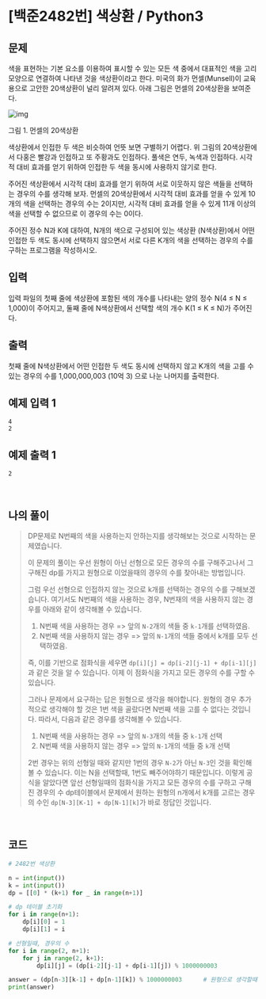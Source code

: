 # [백준2482번] 색상환 / Python3

## 문제

색을 표현하는 기본 요소를 이용하여 표시할 수 있는 모든 색 중에서 대표적인 색을 고리 모양으로 연결하여 나타낸 것을 색상환이라고 한다. 미국의 화가 먼셀(Munsell)이 교육용으로 고안한 20색상환이 널리 알려져 있다. 아래 그림은 먼셀의 20색상환을 보여준다.

![img](https://www.acmicpc.net/upload/images/col.png)

그림 1. 먼셀의 20색상환

색상환에서 인접한 두 색은 비슷하여 언뜻 보면 구별하기 어렵다. 위 그림의 20색상환에서 다홍은 빨강과 인접하고 또 주황과도 인접하다. 풀색은 연두, 녹색과 인접하다. 시각적 대비 효과를 얻기 위하여 인접한 두 색을 동시에 사용하지 않기로 한다.

주어진 색상환에서 시각적 대비 효과를 얻기 위하여 서로 이웃하지 않은 색들을 선택하는 경우의 수를 생각해 보자.  먼셀의 20색상환에서 시각적 대비 효과를 얻을 수 있게 10개의 색을 선택하는 경우의 수는 2이지만, 시각적 대비 효과를 얻을 수 있게 11개 이상의 색을 선택할 수 없으므로 이 경우의 수는 0이다.

주어진 정수 N과 K에 대하여, N개의 색으로 구성되어 있는 색상환 (N색상환)에서 어떤 인접한 두 색도 동시에 선택하지 않으면서 서로 다른 K개의 색을 선택하는 경우의 수를 구하는 프로그램을 작성하시오.

## 입력

입력 파일의 첫째 줄에 색상환에 포함된 색의 개수를 나타내는 양의 정수 N(4 ≤ N ≤ 1,000)이 주어지고, 둘째 줄에 N색상환에서 선택할 색의 개수 K(1 ≤ K ≤ N)가 주어진다. 

## 출력

첫째 줄에 N색상환에서 어떤 인접한 두 색도 동시에 선택하지 않고 K개의 색을 고를 수 있는 경우의 수를 1,000,000,003 (10억 3) 으로 나눈 나머지를 출력한다.

## 예제 입력 1

```
4
2
```

## 예제 출력 1

```
2
```

<br>

## 나의 풀이

> DP문제로 N번째의 색을 사용하는지 안하는지를 생각해보는 것으로 시작하는 문제였습니다.
>
> 이 문제의 풀이는 우선 원형이 아닌 선형으로 모든 경우의 수를 구해주고나서 그 구해진 dp를 가지고 원형으로 이었을때의 경우의 수를 찾아내는 방법입니다.
>
> 그럼 우선 선형으로 인접하지 않는 것으로 k개를 선택하는 경우의 수를 구해보겠습니다. 여기서도 N번째의 색을 사용하는 경우, N번재의 색을 사용하지 않는 경우를 아래와 같이 생각해볼 수 있습니다.
>
> 1. N번째 색을 사용하는 경우 => 앞의 `N-2`개의 색들 중 `k-1`개를 선택하였음.
> 2. N번째 색을 사용하지 않는 경우 => 앞의 `N-1`개의 색들 중에서 k개를 모두 선택하였음.
>
> 즉, 이를 기반으로 점화식을 세우면 `dp[i][j] = dp[i-2][j-1] + dp[i-1][j] `과 같은 것을 알 수 있습니다. 이제 이 점화식을 가지고 모든 경우의 수를 구할 수 있습니다.
>
> 그러나 문제에서 요구하는 답은 원형으로 생각을 해야합니다. 원형의 경우 추가적으로 생각해야 할 것은 1번 색을 골랐다면 N번째 색을 고를 수 없다는 것입니다. 따라서, 다음과 같은 경우를 생각해볼 수 있습니다.
>
> 1. N번째 색을 사용하는 경우 => 앞의 `N-3`개의 색들 중 `k-1`개 선택
> 2. N번째 색을 사용하지 않는 경우 => 앞의 `N-1`개의 색들 중 `k`개 선택
>
> 2번 경우는 위의 선형일 때와 같지만 1번의 경우 `N-2`가 아닌 `N-3`인 것을 확인해 볼 수 있습니다. 이는 N을 선택할때, 1번도 빼주어야하기 때문입니다. 이렇게 공식을 알았다면 앞선 선형일때의 점화식을 가지고 모든 경우의 수를 구하고 구해진 경우의 수 dp테이블에서 문제에서 원하는 원형의 n개에서 k개를 고르는 경우의 수인 `dp[N-3][K-1] + dp[N-1][k]`가 바로 정답인 것입니다.

<br>

## 코드

```python
# 2482번 색상환

n = int(input())
k = int(input())
dp = [[0] * (k+1) for _ in range(n+1)]

# dp 테이블 초기화
for i in range(n+1):
    dp[i][0] = 1
    dp[i][1] = i

# 선형일때, 경우의 수
for i in range(2, n+1):
    for j in range(2, k+1):
        dp[i][j] = (dp[i-2][j-1] + dp[i-1][j]) % 1000000003

answer = (dp[n-3][k-1] + dp[n-1][k]) % 1000000003      # 원형으로 생각할때의 경우의 수
print(answer)
```



